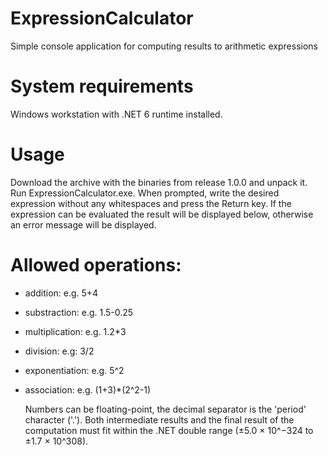 # ExpressionCalculator
Simple console application for computing results to arithmetic expressions

# System requirements
Windows workstation with .NET 6 runtime installed.

# Usage
Download the archive with the binaries from release 1.0.0 and unpack it. Run ExpressionCalculator.exe.
When prompted, write the desired expression without any whitespaces and press the Return key.
If the expression can be evaluated the result will be displayed below, otherwise an error message will be displayed.

# Allowed operations:
- addition: e.g. 5+4
- substraction: e.g. 1.5-0.25
- multiplication: e.g. 1.2*3
- division: e.g: 3/2
- exponentiation: e.g. 5^2
- association: e.g. (1+3)*(2^2-1)

  Numbers can be floating-point, the decimal separator is the 'period' character ('.'). Both intermediate results and the final result of the computation must fit within the .NET double range (±5.0 × 10^−324 to ±1.7 × 10^308).
